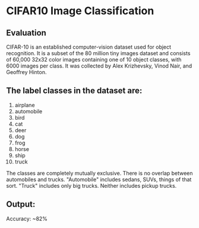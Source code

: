 # CIFAR10 Image Classification

## Evaluation

CIFAR-10  is an established computer-vision dataset used for object recognition. It is a subset of the 80 million tiny images dataset and consists of 60,000 32x32 color images containing one of 10 object classes, with 6000 images per class. It was collected by Alex Krizhevsky, Vinod Nair, and Geoffrey Hinton.

## The label classes in the dataset are:

1. airplane <br> 
2. automobile <br> 
3. bird <br> 
4. cat <br> 
5. deer <br> 
6. dog <br> 
7. frog <br> 
8. horse <br> 
9. ship <br> 
10. truck <br> 

The classes are completely mutually exclusive. There is no overlap between automobiles and trucks. "Automobile" includes sedans, SUVs, things of that sort. "Truck" includes only big trucks. Neither includes pickup trucks.

## Output:

Accuracy: ~82%
